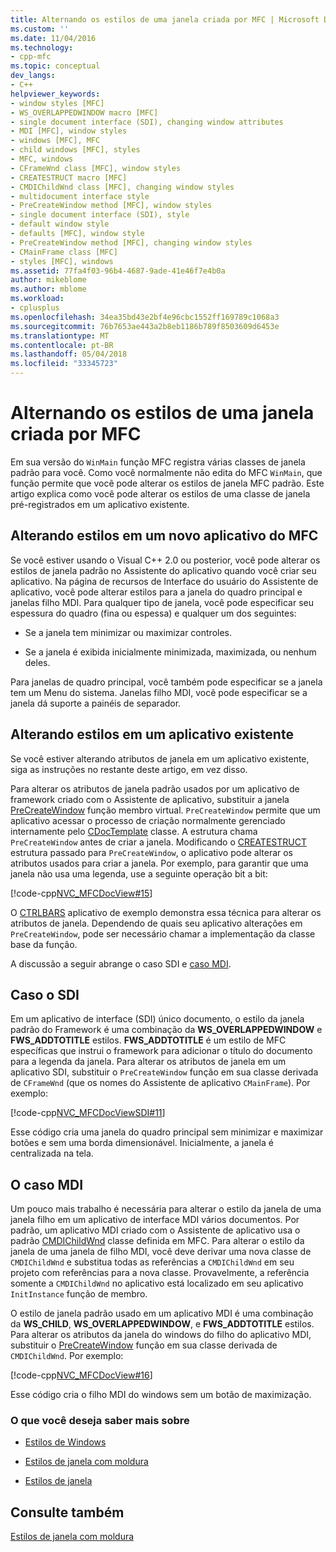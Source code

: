 ```yaml
---
title: Alternando os estilos de uma janela criada por MFC | Microsoft Docs
ms.custom: ''
ms.date: 11/04/2016
ms.technology:
- cpp-mfc
ms.topic: conceptual
dev_langs:
- C++
helpviewer_keywords:
- window styles [MFC]
- WS_OVERLAPPEDWINDOW macro [MFC]
- single document interface (SDI), changing window attributes
- MDI [MFC], window styles
- windows [MFC], MFC
- child windows [MFC], styles
- MFC, windows
- CFrameWnd class [MFC], window styles
- CREATESTRUCT macro [MFC]
- CMDIChildWnd class [MFC], changing window styles
- multidocument interface style
- PreCreateWindow method [MFC], window styles
- single document interface (SDI), style
- default window style
- defaults [MFC], window style
- PreCreateWindow method [MFC], changing window styles
- CMainFrame class [MFC]
- styles [MFC], windows
ms.assetid: 77fa4f03-96b4-4687-9ade-41e46f7e4b0a
author: mikeblome
ms.author: mblome
ms.workload:
- cplusplus
ms.openlocfilehash: 34ea35bd43e2bf4e96cbc1552ff169789c1068a3
ms.sourcegitcommit: 76b7653ae443a2b8eb1186b789f8503609d6453e
ms.translationtype: MT
ms.contentlocale: pt-BR
ms.lasthandoff: 05/04/2018
ms.locfileid: "33345723"
---
```

# <a name="changing-the-styles-of-a-window-created-by-mfc"></a>Alternando os estilos de uma janela criada por MFC
Em sua versão do `WinMain` função MFC registra várias classes de janela padrão para você. Como você normalmente não edita do MFC `WinMain`, que função permite que você pode alterar os estilos de janela MFC padrão. Este artigo explica como você pode alterar os estilos de uma classe de janela pré-registrados em um aplicativo existente.  
  
##  <a name="_core_changing_styles_in_a_new_mfc_application"></a> Alterando estilos em um novo aplicativo do MFC  
 Se você estiver usando o Visual C++ 2.0 ou posterior, você pode alterar os estilos de janela padrão no Assistente do aplicativo quando você criar seu aplicativo. Na página de recursos de Interface do usuário do Assistente de aplicativo, você pode alterar estilos para a janela do quadro principal e janelas filho MDI. Para qualquer tipo de janela, você pode especificar seu espessura do quadro (fina ou espessa) e qualquer um dos seguintes:  
  
-   Se a janela tem minimizar ou maximizar controles.  
  
-   Se a janela é exibida inicialmente minimizada, maximizada, ou nenhum deles.  
  
 Para janelas de quadro principal, você também pode especificar se a janela tem um Menu do sistema. Janelas filho MDI, você pode especificar se a janela dá suporte a painéis de separador.  
  
##  <a name="_core_changing_styles_in_an_existing_application"></a> Alterando estilos em um aplicativo existente  
 Se você estiver alterando atributos de janela em um aplicativo existente, siga as instruções no restante deste artigo, em vez disso.  
  
 Para alterar os atributos de janela padrão usados por um aplicativo de framework criado com o Assistente de aplicativo, substituir a janela [PreCreateWindow](../mfc/reference/cwnd-class.md#precreatewindow) função membro virtual. `PreCreateWindow` permite que um aplicativo acessar o processo de criação normalmente gerenciado internamente pelo [CDocTemplate](../mfc/reference/cdoctemplate-class.md) classe. A estrutura chama `PreCreateWindow` antes de criar a janela. Modificando o [CREATESTRUCT](../mfc/reference/createstruct-structure.md) estrutura passado para `PreCreateWindow`, o aplicativo pode alterar os atributos usados para criar a janela. Por exemplo, para garantir que uma janela não usa uma legenda, use a seguinte operação bit a bit:  
  
 [!code-cpp[NVC_MFCDocView#15](../mfc/codesnippet/cpp/changing-the-styles-of-a-window-created-by-mfc_1.cpp)]  
  
 O [CTRLBARS](../visual-cpp-samples.md) aplicativo de exemplo demonstra essa técnica para alterar os atributos de janela. Dependendo de quais seu aplicativo alterações em `PreCreateWindow`, pode ser necessário chamar a implementação da classe base da função.  
  
 A discussão a seguir abrange o caso SDI e [caso MDI](#_core_the_mdi_case).  
  
##  <a name="_core_the_sdi_case"></a> Caso o SDI  
 Em um aplicativo de interface (SDI) único documento, o estilo da janela padrão do Framework é uma combinação da **WS_OVERLAPPEDWINDOW** e **FWS_ADDTOTITLE** estilos. **FWS_ADDTOTITLE** é um estilo de MFC específicas que instrui o framework para adicionar o título do documento para a legenda da janela. Para alterar os atributos de janela em um aplicativo SDI, substituir o `PreCreateWindow` função em sua classe derivada de `CFrameWnd` (que os nomes do Assistente de aplicativo `CMainFrame`). Por exemplo:  
  
 [!code-cpp[NVC_MFCDocViewSDI#11](../mfc/codesnippet/cpp/changing-the-styles-of-a-window-created-by-mfc_2.cpp)]  
  
 Esse código cria uma janela do quadro principal sem minimizar e maximizar botões e sem uma borda dimensionável. Inicialmente, a janela é centralizada na tela.  
  
##  <a name="_core_the_mdi_case"></a> O caso MDI  
 Um pouco mais trabalho é necessária para alterar o estilo da janela de uma janela filho em um aplicativo de interface MDI vários documentos. Por padrão, um aplicativo MDI criado com o Assistente de aplicativo usa o padrão [CMDIChildWnd](../mfc/reference/cmdichildwnd-class.md) classe definida em MFC. Para alterar o estilo da janela de uma janela de filho MDI, você deve derivar uma nova classe de `CMDIChildWnd` e substitua todas as referências a `CMDIChildWnd` em seu projeto com referências para a nova classe. Provavelmente, a referência somente a `CMDIChildWnd` no aplicativo está localizado em seu aplicativo `InitInstance` função de membro.  
  
 O estilo de janela padrão usado em um aplicativo MDI é uma combinação da **WS_CHILD**, **WS_OVERLAPPEDWINDOW**, e **FWS_ADDTOTITLE** estilos. Para alterar os atributos da janela do windows do filho do aplicativo MDI, substituir o [PreCreateWindow](../mfc/reference/cwnd-class.md#precreatewindow) função em sua classe derivada de `CMDIChildWnd`. Por exemplo:  
  
 [!code-cpp[NVC_MFCDocView#16](../mfc/codesnippet/cpp/changing-the-styles-of-a-window-created-by-mfc_3.cpp)]  
  
 Esse código cria o filho MDI do windows sem um botão de maximização.  
  
### <a name="what-do-you-want-to-know-more-about"></a>O que você deseja saber mais sobre  
  
-   [Estilos de Windows](../mfc/reference/styles-used-by-mfc.md#window-styles)  
  
-   [Estilos de janela com moldura](../mfc/frame-window-styles-cpp.md)  
  
-   [Estilos de janela](http://msdn.microsoft.com/library/windows/desktop/ms632600)  
  
## <a name="see-also"></a>Consulte também  
 [Estilos de janela com moldura](../mfc/frame-window-styles-cpp.md)

